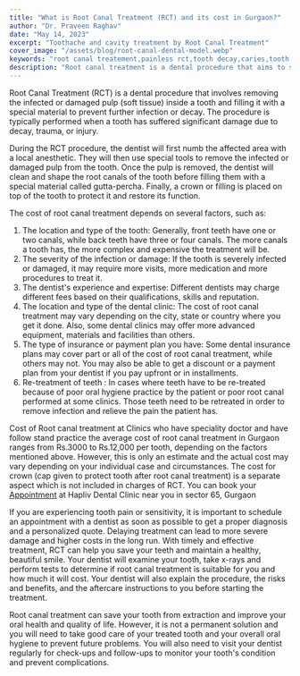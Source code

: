 ```yaml
---
title: "What is Root Canal Treatment (RCT) and its cost in Gurgaon?"
author: "Dr. Praveen Raghav"
date: "May 14, 2023"
excerpt: "Toothache and cavity treatment by Root Canal Treatment"
cover_image: "/assets/blog/root-canal-dental-model.webp"
keywords: "root canal treatement,painless rct,tooth decay,caries,tooth loss,dental pain relieve,endodontist,dr praveen raghav, dr achla verma, dental clinic near you,sector 65, gurgaon, M3M Tee point"
description: "Root canal treatment is a dental procedure that aims to save a tooth that is infected or damaged due caries/wear tear of tooth because of bad bite. It is done by removing the pulp (the soft tissue inside the tooth that contains nerves and blood vessels) and filling and sealing the space left behind. Root canal treatment can prevent tooth loss, relieve pain and restore the function and appearance of the tooth."
---
```


Root Canal Treatment (RCT) is a dental procedure that involves removing the infected or damaged pulp (soft tissue) inside a tooth and filling it with a special material to prevent further infection or decay. The procedure is typically performed when a tooth has suffered significant damage due to decay, trauma, or injury.

During the RCT procedure, the dentist will first numb the affected area with a local anesthetic. They will then use special tools to remove the infected or damaged pulp from the tooth. Once the pulp is removed, the dentist will clean and shape the root canals of the tooth before filling them with a special material called gutta-percha. Finally, a crown or filling is placed on top of the tooth to protect it and restore its function.

The cost of root canal treatment depends on several factors, such as:
1. The location and type of the tooth: Generally, front teeth have one or two canals, while back teeth have three or four canals. The more canals a tooth has, the more complex and expensive the treatment will be.
2. The severity of the infection or damage: If the tooth is severely infected or damaged, it may require more visits, more medication and more procedures to treat it.
3. The dentist's experience and expertise: Different dentists may charge different fees based on their qualifications, skills and reputation.
4. The location and type of the dental clinic: The cost of root canal treatment may vary depending on the city, state or country where you get it done. Also, some dental clinics may offer more advanced equipment, materials and facilities than others.
5. The type of insurance or payment plan you have: Some dental insurance plans may cover part or all of the cost of root canal treatment, while others may not. You may also be able to get a discount or a payment plan from your dentist if you pay upfront or in installments.
6. Re-treatment of teeth : In cases where teeth have to be re-treated because of poor oral hygiene practice by the patient or poor root canal performed at some clinics. Those teeth need to be retreated in order to remove infection and relieve the pain the patient has.

Cost of Root canal treatment at Clinics who have speciality doctor and have follow stand practice the average cost of root canal treatment in Gurgaon ranges from Rs.3000 to Rs.12,000 per tooth, depending on the factors mentioned above. However, this is only an estimate and the actual cost may vary depending on your individual case and circumstances. The cost for crown (cap given to protect tooth after root canal treatment) is a separate aspect which is not included in charges of RCT. You can book your [Appointment](/appointment) at Hapliv Dental Clinic near you in sector 65, Gurgaon 

If you are experiencing tooth pain or sensitivity, it is important to schedule an appointment with a dentist as soon as possible to get a proper diagnosis and a personalized quote. Delaying treatment can lead to more severe damage and higher costs in the long run. With timely and effective treatment, RCT can help you save your teeth and maintain a healthy, beautiful smile. Your dentist will examine your tooth, take x-rays and perform tests to determine if root canal treatment is suitable for you and how much it will cost. Your dentist will also explain the procedure, the risks and benefits, and the aftercare instructions to you before starting the treatment.

Root canal treatment can save your tooth from extraction and improve your oral health and quality of life. However, it is not a permanent solution and you will need to take good care of your treated tooth and your overall oral hygiene to prevent future problems. You will also need to visit your dentist regularly for check-ups and follow-ups to monitor your tooth's condition and prevent complications.